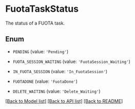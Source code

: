 # FuotaTaskStatus

The status of a FUOTA task.

## Enum

* `PENDING` (value: `'Pending'`)

* `FUOTA_SESSION_WAITING` (value: `'FuotaSession_Waiting'`)

* `IN_FUOTA_SESSION` (value: `'In_FuotaSession'`)

* `FUOTADONE` (value: `'FuotaDone'`)

* `DELETE_WAITING` (value: `'Delete_Waiting'`)

[[Back to Model list]](../README.md#documentation-for-models) [[Back to API list]](../README.md#documentation-for-api-endpoints) [[Back to README]](../README.md)


